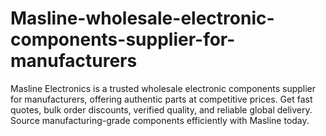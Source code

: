 # Masline-wholesale-electronic-components-supplier-for-manufacturers
Masline Electronics is a trusted wholesale electronic components supplier for manufacturers, offering authentic parts at competitive prices. Get fast quotes, bulk order discounts, verified quality, and reliable global delivery. Source manufacturing-grade components efficiently with Masline today.
